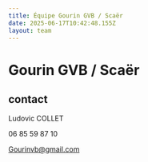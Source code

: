 ```yaml
---
title: Équipe Gourin GVB / Scaër
date: 2025-06-17T10:42:48.155Z
layout: team
---
```


# Gourin GVB / Scaër



## contact 

Ludovic COLLET

06 85 59 87 10

Gourinvb@gmail.com

